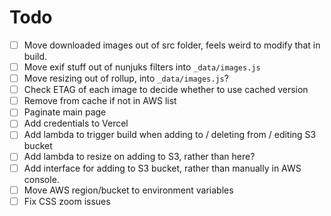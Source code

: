 # Todo

- [ ] Move downloaded images out of src folder, feels weird to modify that in build.
- [ ] Move exif stuff out of nunjuks filters into `_data/images.js`
- [ ] Move resizing out of rollup, into `_data/images.js`?
- [ ] Check ETAG of each image to decide whether to use cached version
- [ ] Remove from cache if not in AWS list
- [ ] Paginate main page
- [ ] Add credentials to Vercel
- [ ] Add lambda to trigger build when adding to / deleting from / editing S3 bucket
- [ ] Add lambda to resize on adding to S3, rather than here?
- [ ] Add interface for adding to S3 bucket, rather than manually in AWS console.
- [ ] Move AWS region/bucket to environment variables
- [ ] Fix CSS zoom issues
